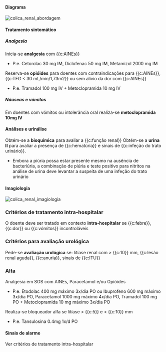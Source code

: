 #### Diagrama

![colica_renal_abordagem](colica_renal_abordagem.svg)

#### Tratamento sintomático

##### Analgesia

Inicia-se **analgesia** com {{c:AINEs}}

- P.e. Cetorolac 30 mg IM, Diclofenac 50 mg IM, Metamizol 2000 mg IM

Reserva-se **opióides** para doentes com contraindicações para {{c:AINEs}}, {{c:TFG < 30 mL/min/1,73m2}} ou sem alívio da dor com {{c:AINEs}}

- P.e. Tramadol 100 mg IV + Metoclopramida 10 mg IV

##### Náuseas e vómitos

Em doentes com vómitos ou intolerância oral realiza-se **metoclopramida 10mg IV**

#### Análises e urinálise

Obtém-se a **bioquímica** para avaliar a {{c:função renal}}
Obtém-se a **urina II** para avaliar a presença de {{c:hematúria}} e sinais de {{c:infeção do trato urinário}}.

- Embora a piúria possa estar presente mesmo na ausência de bacteriúria, a combinação de piúria e teste positivo para nitritos na análise de urina deve levantar a suspeita de uma infeção do trato urinário

#### Imagiologia

![colica_renal_imagiologia](colica_renal_imagiologia.svg)

### Critérios de tratamento intra-hospitalar

O doente deve ser tratado em contexto **intra-hospitalar** se {{c:febre}}, {{c:dor}} ou {{c:vómitos}} incontroláveis

### Critérios para avaliação urológica

Pede-se **avaliação urológica** se: litíase renal com > {{c:10}} mm, {{c:lesão renal aguda}}, {{c:anuria}}, sinais de {{c:ITU}}

### Alta

Analgesia em SOS com AINEs, Paracetamol e/ou Opióides

- P.e. Etodolac 400 mg máximo 3x/dia PO ou Ibuprofeno 600 mg máximo 3x/dia PO, Paracetamol 1000 mg máximo 4x/dia PO, Tramadol 100 mg PO + Metoclopramida 10 mg máximo 3x/dia PO

Realiza-se bloqueador alfa se litíase > {{c:5}} e < {{c:10}} mm

- P.e. Tansulosina 0.4mg 1x/d PO

#### Sinais de alarme

Ver critérios de tratamento intra-hospitalar
